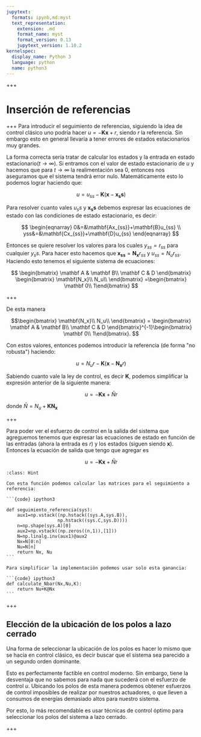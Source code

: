 ```yaml
---
jupytext:
  formats: ipynb,md:myst
  text_representation:
    extension: .md
    format_name: myst
    format_version: 0.13
    jupytext_version: 1.10.2
kernelspec:
  display_name: Python 3
  language: python
  name: python3
---
```


+++ 

# Inserción de referencias

+++ 
Para introducir el seguimiento de referencias, siguiendo la idea de control clásico uno podría hacer $u=-\mathbf K \mathbf x + r$, siendo $r$ la referencia. Sin embargo esto en general llevaría a tener errores de estados estacionarios muy grandes.

La forma correcta sería tratar de calcular los estados y la entrada en estado estacionario($t \rightarrow \infty$). Si entramos con el valor de estado estacionario de $u$ y hacemos que para $t \rightarrow \infty$ la realimentación sea 0, entonces nos aseguramos que el sistema tendrá error nulo. Matemáticamente esto lo podemos lograr haciendo que:

$$u=u_{ss}-\mathbf K(\mathbf x - \mathbf{x_ss})$$

Para resolver cuanto vales $u_ss$ y $\mathbf{x_ss}$ debemos expresar las ecuaciones de estado con las condiciones de estado estacionario, es decir:

$$
\begin{eqnarray}
0&=&\mathbf{Ax_{ss}}+\mathbf{B}u_{ss} \\
yss&=&\mathbf{Cx_{ss}}+\mathbf{D}u_{ss}
\end{eqnarray}
$$

Entonces se quiere resolver los valores para los cuales $y_{ss }=r_{ss}$ para cualquier $y_ss$. Para hacer esto hacemos que $\mathbf{x_{ss}}=\mathbf{N_x}r_{ss}$ y $u_{ss}=N_ur_{ss}$. Haciendo esto tenemos el siguiente sistema de ecuaciones:

$$
\begin{bmatrix}
\mathbf A & \mathbf B\\
\mathbf C & D
\end{bmatrix} \begin{bmatrix}
\mathbf{N_x}\\
N_u\\ \end{bmatrix} =\begin{bmatrix}
\mathbf 0\\
1\end{bmatrix}
$$

+++ 

De esta manera

$$\begin{bmatrix}
\mathbf{N_x}\\
N_u\\ \end{bmatrix} =
\begin{bmatrix}
\mathbf A & \mathbf B\\
\mathbf C & D
\end{bmatrix}^{-1}\begin{bmatrix}
\mathbf 0\\
1\end{bmatrix}.
$$

Con estos valores, entonces podemos introducir la referencia (de forma "no robusta") haciendo:

$$u=N_ur-\mathbf {K}(\mathbf{x} - \mathbf{N_x}r)$$


Sabiendo cuanto vale la ley de control, es decir $\mathbf{K}$, podemos simplificar la expresión anterior de la siguiente manera:

$$u=-\mathbf{Kx}+\bar Nr$$ 

donde $\bar N = N_u+\mathbf{KN_x}$

+++ 

Para poder ver el esfuerzo de control en la salida del sistema que agreguemos tenemos que  expresar las ecuaciones de estado en función de las entradas (ahora la entrada es $r$) y los estados (siguen siendo $\mathbf{x}$). Entonces la ecuación de salida que tengo que agregar es 

$$u=-\mathbf{K x}+\bar Nr$$


````{admonition} Funciones para el cálculo del seguimiento a referencia
:class: Hint

Con esta función podemos calcular las matrices para el seguimiento a referencia:

```{code} ipython3

def seguimiento_referencia(sys):
    aux1=np.vstack((np.hstack((sys.A,sys.B)),
                   np.hstack((sys.C,sys.D))))
    n=np.shape(sys.A)[0]
    aux2=np.vstack((np.zeros((n,1)),[1]))
    N=np.linalg.inv(aux1)@aux2
    Nx=N[0:n]
    Nu=N[n]
    return Nx, Nu
```

Para simplificar la implementación podemos usar solo esta ganancia:

```{code} ipython3
def calculate_Nbar(Nx,Nu,K):
    return Nu+K@Nx
```

````


+++ 

## Elección de la ubicación de los polos a lazo cerrado


Una forma de seleccionar la ubicación de los polos es hacer lo mismo que se hacía en control clásico, es decir buscar que el sistema sea parecido a un segundo orden dominante. 

Esto es perfectamente factible en control moderno. Sin embargo, tiene la desventaja que no sabemos para nada que sucederá con el esfuerzo de control $u$. Ubicando los polos de esta manera podemos obtener esfuerzos de control imposibles de realizar por nuestros actuadores, o que lleven a consumos de energías demasiado altos para nuestro sistema.

Por esto, lo más recomendable es usar técnicas de control óptimo para seleccionar los polos del sistema a lazo cerrado.

+++ 
